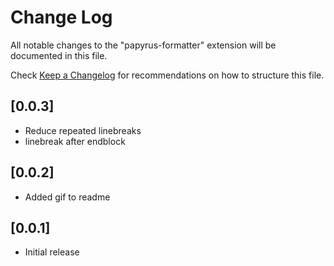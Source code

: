 # Change Log

All notable changes to the "papyrus-formatter" extension will be documented in this file.

Check [Keep a Changelog](http://keepachangelog.com/) for recommendations on how to structure this file.

## [0.0.3]

- Reduce repeated linebreaks
- linebreak after endblock

## [0.0.2]

- Added gif to readme

## [0.0.1]

- Initial release
